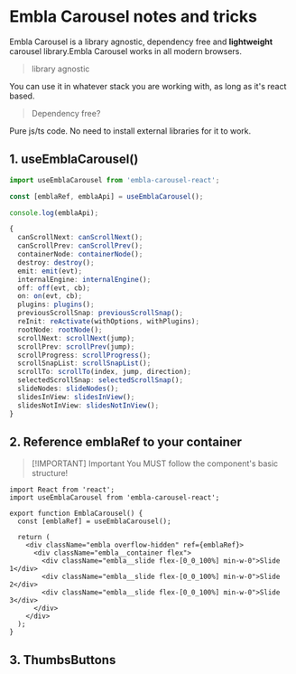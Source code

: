 # Embla Carousel notes and tricks

Embla Carousel is a library agnostic, dependency free and **lightweight** carousel library.Embla Carousel works in all modern browsers.

> library agnostic

You can use it in whatever stack you are working with, as long as it's react based.

> Dependency free?

Pure js/ts code. No need to install external libraries for it to work.

## 1. useEmblaCarousel()

```ts
import useEmblaCarousel from 'embla-carousel-react';

const [emblaRef, emblaApi] = useEmblaCarousel();

console.log(emblaApi);

{
  canScrollNext: canScrollNext();
  canScrollPrev: canScrollPrev();
  containerNode: containerNode();
  destroy: destroy();
  emit: emit(evt);
  internalEngine: internalEngine();
  off: off(evt, cb);
  on: on(evt, cb);
  plugins: plugins();
  previousScrollSnap: previousScrollSnap();
  reInit: reActivate(withOptions, withPlugins);
  rootNode: rootNode();
  scrollNext: scrollNext(jump);
  scrollPrev: scrollPrev(jump);
  scrollProgress: scrollProgress();
  scrollSnapList: scrollSnapList();
  scrollTo: scrollTo(index, jump, direction);
  selectedScrollSnap: selectedScrollSnap();
  slideNodes: slideNodes();
  slidesInView: slidesInView();
  slidesNotInView: slidesNotInView();
}
```

## 2. Reference emblaRef to your container

> [!IMPORTANT] Important
> You MUST follow the component's basic structure!

```tsx
import React from 'react';
import useEmblaCarousel from 'embla-carousel-react';

export function EmblaCarousel() {
  const [emblaRef] = useEmblaCarousel();

  return (
    <div className="embla overflow-hidden" ref={emblaRef}>
      <div className="embla__container flex">
        <div className="embla__slide flex-[0_0_100%] min-w-0">Slide 1</div>
        <div className="embla__slide flex-[0_0_100%] min-w-0">Slide 2</div>
        <div className="embla__slide flex-[0_0_100%] min-w-0">Slide 3</div>
      </div>
    </div>
  );
}
```

## 3. ThumbsButtons

